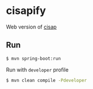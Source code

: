 # cisapify
Web version of [cisap](https://cisap.madadipouya.com) 


## Run

```bash
$ mvn spring-boot:run
```

Run with `developer` profile

```bash
$ mvn clean compile -Pdeveloper
```